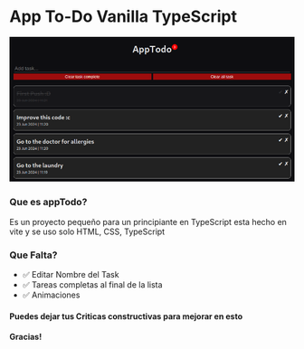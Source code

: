 # App To-Do Vanilla TypeScript

![Image description](/preview.png)

### Que es appTodo?
Es un proyecto pequeño para un principiante en TypeScript
esta hecho en vite y se uso solo HTML, CSS, TypeScript

### Que Falta?

- ✅ Editar Nombre del Task
- ✅ Tareas completas al final de la lista
- ✅ Animaciones

#### Puedes dejar tus Criticas constructivas para mejorar en esto
#### Gracias!